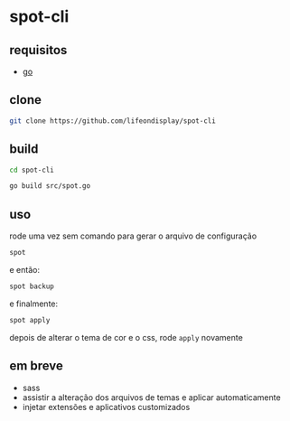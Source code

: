 # spot-cli

## requisitos

- [go](https://golang.org/dl/)

## clone

```bash
git clone https://github.com/lifeondisplay/spot-cli
```

## build

```bash
cd spot-cli

go build src/spot.go
```

## uso

rode uma vez sem comando para gerar o arquivo de configuração

```bash
spot
```

e então:

```bash
spot backup
```

e finalmente:

```bash
spot apply
```

depois de alterar o tema de cor e o css, rode `apply` novamente

## em breve

- sass
- assistir a alteração dos arquivos de temas e aplicar automaticamente
- injetar extensões e aplicativos customizados
